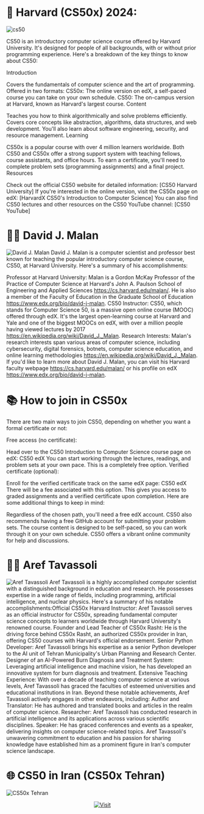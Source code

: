 # 🏰 Harvard (CS50x) 2024:
![cs50](https://facialix.com/wp-content/uploads/2023/05/curso-gratis-de-harvard-facialix.jpg)

CS50 is an introductory computer science course offered by Harvard University. It's designed for people of all backgrounds, with or without prior programming experience. Here's a breakdown of the key things to know about CS50:

Introduction

Covers the fundamentals of computer science and the art of programming.
Offered in two formats:
CS50x: The online version on edX, a self-paced course you can take on your own schedule.
CS50: The on-campus version at Harvard, known as Harvard's largest course.
Content

Teaches you how to think algorithmically and solve problems efficiently.
Covers core concepts like abstraction, algorithms, data structures, and web development.
You'll also learn about software engineering, security, and resource management.
Learning

CS50x is a popular course with over 4 million learners worldwide.
Both CS50 and CS50x offer a strong support system with teaching fellows, course assistants, and office hours.
To earn a certificate, you'll need to complete problem sets (programming assignments) and a final project.
Resources

Check out the official CS50 website for detailed information: [CS50 Harvard University]
If you're interested in the online version, visit the CS50x page on edX: [HarvardX CS50's Introduction to Computer Science]
You can also find CS50 lectures and other resources on the CS50 YouTube channel: [CS50 YouTube]
# 👨‍🏫 David J. Malan
![David J. Malan](https://cs.harvard.edu/malan/malan.jpg)
David J. Malan is a computer scientist and professor best known for teaching the popular introductory computer science course, CS50, at Harvard University. Here's a summary of his accomplishments:

Professor at Harvard University: Malan is a Gordon McKay Professor of the Practice of Computer Science at Harvard's John A. Paulson School of Engineering and Applied Sciences https://cs.harvard.edu/malan/. He is also a member of the Faculty of Education in the Graduate School of Education https://www.edx.org/bio/david-j-malan.
CS50 Instructor: CS50, which stands for Computer Science 50, is a massive open online course (MOOC) offered through edX. It's the largest open-learning course at Harvard and Yale and one of the biggest MOOCs on edX, with over a million people having viewed lectures by 2017 https://en.wikipedia.org/wiki/David_J._Malan.
Research Interests: Malan's research interests span various areas of computer science, including cybersecurity, digital forensics, botnets, computer science education, and online learning methodologies https://en.wikipedia.org/wiki/David_J._Malan.
If you'd like to learn more about David J. Malan, you can visit his Harvard faculty webpage https://cs.harvard.edu/malan/ or his profile on edX https://www.edx.org/bio/david-j-malan.
# 📚 How to join in CS50x
There are two main ways to join CS50, depending on whether you want a formal certificate or not:

Free access (no certificate):

Head over to the CS50 Introduction to Computer Science course page on edX: CS50 edX
You can start working through the lectures, readings, and problem sets at your own pace. This is a completely free option.
Verified certificate (optional):

Enroll for the verified certificate track on the same edX page: CS50 edX There will be a fee associated with this option.
This gives you access to graded assignments and a verified certificate upon completion.
Here are some additional things to keep in mind:

Regardless of the chosen path, you'll need a free edX account.
CS50 also recommends having a free GitHub account for submitting your problem sets.
The course content is designed to be self-paced, so you can work through it on your own schedule.
CS50 offers a vibrant online community for help and discussions.
# 👨‍🏫 Aref Tavassoli
![Aref Tavassoli](https://cs50xtehran.ir/wp-content/uploads/2024/02/3ea7168e3ef3e4319784ffff15132706-e1707116098333-1024x571.webp)
Aref Tavassoli is a highly accomplished computer scientist with a distinguished background in education and research. He possesses expertise in a wide range of fields, including programming, artificial intelligence, and nuclear physics.
Here's a summary of his notable accomplishments:Official CS50x Harvard Instructor: Aref Tavassoli serves as an official instructor for CS50x, spreading fundamental computer science concepts to learners worldwide through Harvard University's renowned course.
Founder and Lead Teacher of CS50x Rasht: He is the driving force behind CS50x Rasht, an authorized CS50x provider in Iran, offering CS50 courses with Harvard's official endorsement.
Senior Python Developer: Aref Tavassoli brings his expertise as a senior Python developer to the AI unit of Tehran Municipality's Urban Planning and Research Center.
Designer of an AI-Powered Burn Diagnosis and Treatment System: Leveraging artificial intelligence and machine vision, he has developed an innovative system for burn diagnosis and treatment.
Extensive Teaching Experience: With over a decade of teaching computer science at various levels, Aref Tavassoli has graced the faculties of esteemed universities and educational institutions in Iran.
Beyond these notable achievements, Aref Tavassoli actively engages in other endeavors, including:
Author and Translator: He has authored and translated books and articles in the realm of computer science.
Researcher: Aref Tavassoli has conducted research in artificial intelligence and its applications across various scientific disciplines.
Speaker: He has graced conferences and events as a speaker, delivering insights on computer science-related topics.
Aref Tavassoli's unwavering commitment to education and his passion for sharing knowledge have established him as a prominent figure in Iran's computer science landscape.
# 🌐 CS50 in Iran (CS50x Tehran)
![CS50x Tehran](https://media.licdn.com/dms/image/D4E3DAQG-5M7obNmY1A/image-scale_191_1128/0/1681389498799/cs50xtehran_cover?e=2147483647&v=beta&t=cbEuLD4eTQR87qsuwdFyOKo3SfKV8ENkdxhKxfC-KF8)
<p  align="center">
  <a href="https://cs50xtehran.ir/"><img src="https://nau.edu/wp-content/uploads/sites/154/2018/08/visit-button-ek.png" alt="Visit"/></a>
</p>



